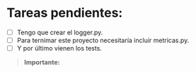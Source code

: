 # Tareas pendientes:

- [ ] Tengo que crear el logger.py.
- [ ] Para ternimar este proyecto necesitaría incluir metricas.py.
- [ ] Y por último vienen los tests.

> **Importante:** 